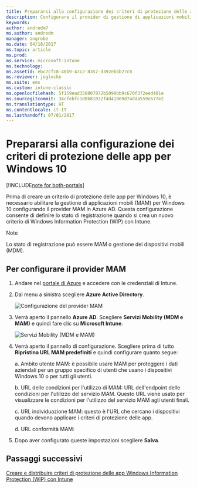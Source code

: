 ```yaml
---
title: Prepararsi alla configurazione dei criteri di protezione delle app per Windows 10
description: Configurare il provider di gestione di applicazioni mobili (MAM) in Azure AD
keywords: 
author: andredm7
ms.author: andredm
manager: angrobe
ms.date: 04/18/2017
ms.topic: article
ms.prod: 
ms.service: microsoft-intune
ms.technology: 
ms.assetid: ebc7cfc8-40b9-47c2-8357-d392ebbb27c8
ms.reviewer: joglocke
ms.suite: ems
ms.custom: intune-classic
ms.openlocfilehash: 5f159ead358807872b5099bb9c670f372eed401e
ms.sourcegitcommit: 34cfebfc1d8b81032f4d41869d74dda559e677e2
ms.translationtype: HT
ms.contentlocale: it-IT
ms.lasthandoff: 07/01/2017
---
```

# <a name="get-ready-to-configure-app-protection-policies-for-windows-10"></a>Prepararsi alla configurazione dei criteri di protezione delle app per Windows 10

[!INCLUDE[note for both-portals](../includes/note-for-both-portals.md)]

Prima di creare un criterio di protezione delle app per Windows 10, è necessario abilitare la gestione di applicazioni mobili (MAM) per Windows 10 configurando il provider MAM in Azure AD. Questa configurazione consente di definire lo stato di registrazione quando si crea un nuovo criterio di Windows Information Protection (WIP) con Intune.

> [!NOTE]
> Lo stato di registrazione può essere MAM o gestione dei dispositivi mobili (MDM).

## <a name="to-configure-the-mam-provider"></a>Per configurare il provider MAM

1.  Andare nel [portale di Azure](https://portal.azure.com/) e accedere con le credenziali di Intune.

2.  Dal menu a sinistra scegliere **Azure Active Directory**.

    ![Configurazione del provider MAM](../media/AppManagement/mam-provider-sc-1.png)

3.  Verrà aperto il pannello **Azure AD**. Scegliere **Servizi Mobility (MDM e MAM)** e quindi fare clic su **Microsoft Intune**.

    ![Servizi Mobility (MDM e MAM)](../media/AppManagement/mam-provider-sc-2.png)

4.  Verrà aperto il pannello di configurazione. Scegliere prima di tutto **Ripristina URL MAM predefiniti** e quindi configurare quanto segue:

    a.  Ambito utente MAM: è possibile usare MAM per proteggere i dati aziendali per un gruppo specifico di utenti che usano i dispositivi Windows 10 o per tutti gli utenti.

    b.  URL delle condizioni per l'utilizzo di MAM: URL dell'endpoint delle condizioni per l'utilizzo del servizio MAM. Questo URL viene usato per visualizzare le condizioni per l'utilizzo del servizio MAM agli utenti finali.

    c.  URL individuazione MAM: questo è l'URL che cercano i dispositivi quando devono applicare i criteri di protezione delle app.

    d.  URL conformità MAM:

5.  Dopo aver configurato queste impostazioni scegliere **Salva**.

## <a name="next-steps"></a>Passaggi successivi

[Creare e distribuire criteri di protezione delle app Windows Information Protection (WIP) con Intune](/intune-classic/deploy-use/create-windows-information-protection-policy-with-intune)
